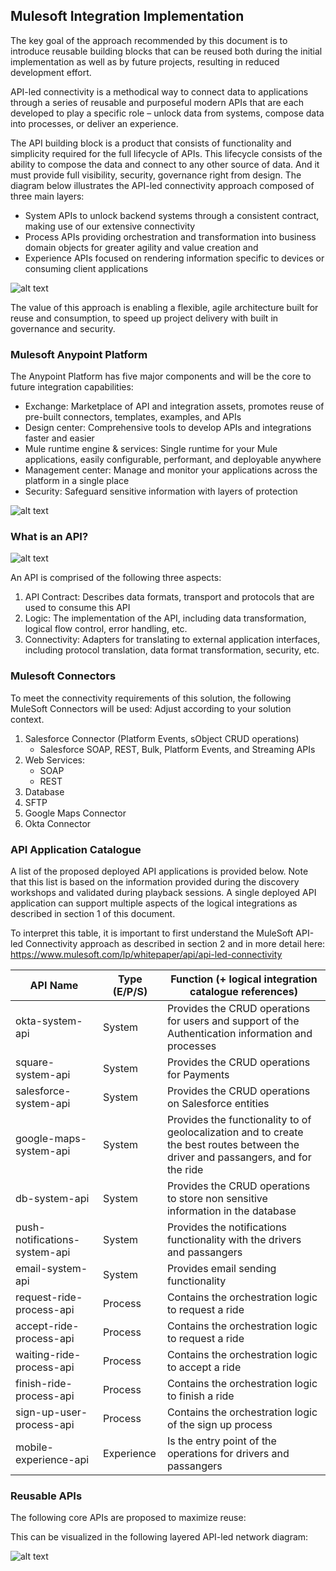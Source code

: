## Mulesoft Integration Implementation
The key goal of the approach recommended by this document is to introduce reusable building blocks that can be reused both during the initial implementation as well as by future projects, resulting in reduced development effort.

API-led connectivity is a methodical way to connect data to applications through a series of reusable and purposeful modern APIs that are each developed to play a specific role – unlock data from systems, compose data into processes, or deliver an experience.

The API building block is a product that consists of functionality and simplicity required for the full lifecycle of APIs.  This lifecycle consists of the ability to compose the data and connect to any other source of data. And it must provide full visibility, security, governance right from design.
The diagram below illustrates the API-led connectivity approach composed of three main layers:

-	System APIs to unlock backend systems through a consistent contract, making use of our extensive connectivity 
-	Process APIs providing orchestration and transformation into business domain objects for greater agility and value creation and 
-	Experience APIs focused on rendering information specific to devices or consuming client applications

![alt text](integration-architecture/api-led.png)

The value of this approach is enabling a flexible, agile architecture built for reuse and consumption, to speed up project delivery with built in governance and security.

### Mulesoft Anypoint Platform
The Anypoint Platform has five major components and will be the core to future integration capabilities:
-	Exchange: Marketplace of API and integration assets, promotes reuse of pre-built connectors, templates, examples, and APIs 
-	Design center: Comprehensive tools to develop APIs and integrations faster and easier
-	Mule runtime engine & services: Single runtime for your Mule applications, easily configurable, performant, and deployable anywhere
-	Management center: Manage and monitor your applications across the platform in a single place
-	Security: Safeguard sensitive information with layers of protection

![alt text](integration-architecture/platform-components.png)

### What is an API?
![alt text](integration-architecture/api-definition.png)

An API is comprised of the following three aspects:
1.	API Contract: Describes data formats, transport and protocols that are used to consume this API
2.	Logic: The implementation of the API, including data transformation, logical flow control, error handling, etc.
3.	Connectivity: Adapters for translating to external application interfaces, including protocol translation, data format transformation, security, etc.

### Mulesoft Connectors

To meet the connectivity requirements of this solution, the following MuleSoft Connectors will be used:
Adjust according to your solution context.
1.	Salesforce Connector (Platform Events, sObject CRUD operations)
    - Salesforce SOAP, REST, Bulk, Platform Events, and Streaming APIs
1.	Web Services:
    - SOAP
    - REST
1.	Database
1.	SFTP
1. Google Maps Connector
1. Okta Connector

### API Application Catalogue
A list of the proposed deployed API applications is provided below. Note that this list is based on the information provided during the discovery workshops and validated during playback sessions. A single deployed API application can support multiple aspects of the logical integrations as described in section 1 of this document.

To interpret this table, it is important to first understand the MuleSoft API-led Connectivity approach as described in section 2 and in more detail here:
https://www.mulesoft.com/lp/whitepaper/api/api-led-connectivity

| API Name     | Type (E/P/S) | Function (+ logical integration catalogue references) |
|--------------|--------------|------------------------------------------------------|
| okta-system-api  | System       | Provides the CRUD operations for users and support of the Authentication information and processes|
| square-system-api| System       | Provides the CRUD operations for Payments    |
| salesforce-system-api| System   | Provides the CRUD operations on Salesforce entities|
| google-maps-system-api  | System       | Provides the functionality to of geolocalization and to create the best routes between the driver and passangers, and for the ride|
| db-system-api  | System       | Provides the CRUD operations to store non sensitive information in the database |
| push-notifications-system-api  | System | Provides the notifications functionality with the drivers and passangers|
| email-system-api  | System       | Provides email sending functionality |
| request-ride-process-api  | Process | Contains the orchestration logic to request a ride|
| accept-ride-process-api  | Process | Contains the orchestration logic to request a ride  |
| waiting-ride-process-api  | Process | Contains the orchestration logic to accept a ride  |
| finish-ride-process-api  | Process | Contains the orchestration logic to finish a ride  |
| sign-up-user-process-api  | Process | Contains the orchestration logic of the sign up process  |
| mobile-experience-api  | Experience | Is the entry point of the operations for drivers and passangers|


### Reusable APIs
The following core APIs are proposed to maximize reuse:


This can be visualized in the following layered API-led network diagram:

![alt text](../architecture/diagrams/api-led/ride-express-api-led.drawio.svg)